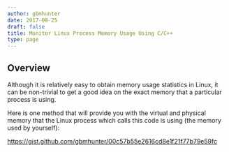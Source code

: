 ```yaml
---
author: gbmhunter
date: 2017-08-25
draft: false
title: Monitor Linux Process Memory Usage Using C/C++
type: page
---
```


## Overview

Although it is relatively easy to obtain memory usage statistics in Linux, it can be non-trivial to get a good idea on the exact memory that a particular process is using.

Here is one method that will provide you with the virtual and physical memory that the Linux process which calls this code is using (the memory used by yourself):

https://gist.github.com/gbmhunter/00c57b55e2616cd8e1f21f77b79e59fc
